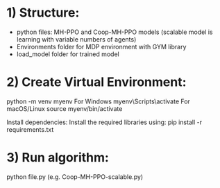 # 1) Structure:
  - python files: MH-PPO and Coop-MH-PPO models (scalable model is learning with variable numbers of agents) 
  - Environments folder for MDP environment with GYM library
  - load_model folder for trained model


# 2) Create Virtual Environment:
  python -m venv myenv
  For Windows
  myenv\Scripts\activate
  For macOS/Linux
  source myenv/bin/activate
  
  Install dependencies: Install the required libraries using:
  pip install -r requirements.txt

# 3) Run algorithm:
  python file.py (e.g. Coop-MH-PPO-scalable.py)
  
